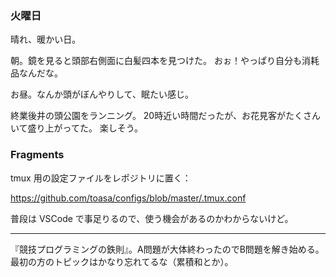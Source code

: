 ### 火曜日

晴れ、暖かい日。

朝。鏡を見ると頭部右側面に白髪四本を見つけた。
おぉ！やっぱり自分も消耗品なんだな。

お昼。なんか頭がぼんやりして、眠たい感じ。

終業後井の頭公園をランニング。
20時近い時間だったが、お花見客がたくさんいて盛り上がってた。
楽しそう。

### Fragments

tmux 用の設定ファイルをレポジトリに置く：

https://github.com/toasa/configs/blob/master/.tmux.conf

普段は VSCode で事足りるので、使う機会があるのかわからないけど。

---

『競技プログラミングの鉄則』。A問題が大体終わったのでB問題を解き始める。
最初の方のトピックはかなり忘れてるな（累積和とか）。